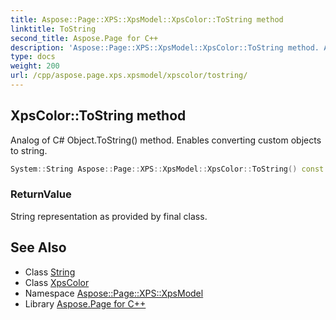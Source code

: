 ```yaml
---
title: Aspose::Page::XPS::XpsModel::XpsColor::ToString method
linktitle: ToString
second_title: Aspose.Page for C++
description: 'Aspose::Page::XPS::XpsModel::XpsColor::ToString method. Analog of C# Object.ToString() method. Enables converting custom objects to string in C++.'
type: docs
weight: 200
url: /cpp/aspose.page.xps.xpsmodel/xpscolor/tostring/
---
```

## XpsColor::ToString method


Analog of C# Object.ToString() method. Enables converting custom objects to string.

```cpp
System::String Aspose::Page::XPS::XpsModel::XpsColor::ToString() const override=0
```


### ReturnValue

String representation as provided by final class.

## See Also

* Class [String](../../../system/string/)
* Class [XpsColor](../)
* Namespace [Aspose::Page::XPS::XpsModel](../../)
* Library [Aspose.Page for C++](../../../)
